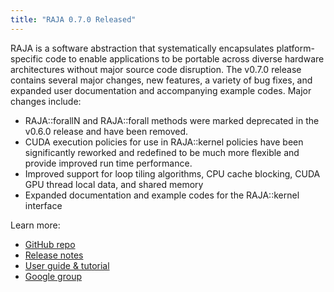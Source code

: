 ```yaml
---
title: "RAJA 0.7.0 Released"
---
```


RAJA is a software abstraction that systematically encapsulates platform-specific code to enable applications to be portable across diverse hardware architectures without major source code disruption. The v0.7.0 release contains several major changes, new features, a variety of bug fixes, and expanded user documentation and accompanying example codes. Major changes include:

- RAJA::forallN and RAJA::forall methods were marked deprecated in the v0.6.0 release and have been removed.
- CUDA execution policies for use in RAJA::kernel policies have been significantly reworked and redefined to be much more flexible and provide improved run time performance.
- Improved support for loop tiling algorithms, CPU cache blocking, CUDA GPU thread local data, and shared memory
- Expanded documentation and example codes for the RAJA::kernel interface

Learn more:
- [GitHub repo](https://github.com/LLNL/raja)
- [Release notes](https://github.com/LLNL/RAJA/releases/tag/v0.7.0)
- [User guide & tutorial](https://raja.readthedocs.io/en/master/)
- [Google group](https://groups.google.com/forum/#!forum/raja-users)
